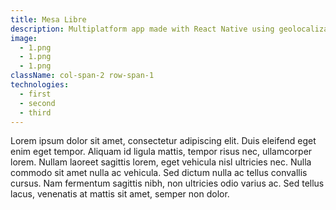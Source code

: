 ```yaml
---
title: Mesa Libre
description: Multiplatform app made with React Native using geolocalization services and Firebase
image:
  - 1.png
  - 1.png
  - 1.png
className: col-span-2 row-span-1
technologies:
  - first
  - second
  - third
---
```


Lorem ipsum dolor sit amet, consectetur adipiscing elit. Duis eleifend eget enim eget tempor. Aliquam id ligula mattis, tempor risus nec, ullamcorper lorem. Nullam laoreet sagittis lorem, eget vehicula nisl ultricies nec. Nulla commodo sit amet nulla ac vehicula. Sed dictum nulla ac tellus convallis cursus. Nam fermentum sagittis nibh, non ultricies odio varius ac. Sed tellus lacus, venenatis at mattis sit amet, semper non dolor.